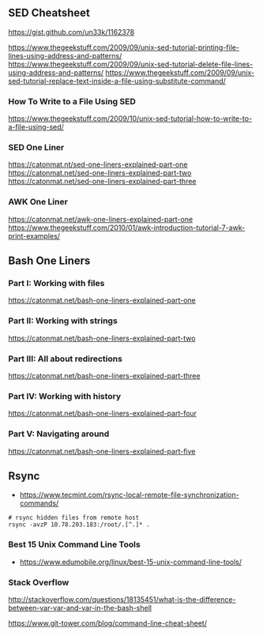 
## SED Cheatsheet
https://gist.github.com/un33k/1162378

https://www.thegeekstuff.com/2009/09/unix-sed-tutorial-printing-file-lines-using-address-and-patterns/
https://www.thegeekstuff.com/2009/09/unix-sed-tutorial-delete-file-lines-using-address-and-patterns/
https://www.thegeekstuff.com/2009/09/unix-sed-tutorial-replace-text-inside-a-file-using-substitute-command/

### How To Write to a File Using SED
https://www.thegeekstuff.com/2009/10/unix-sed-tutorial-how-to-write-to-a-file-using-sed/

### SED One Liner
https://catonmat.nt/sed-one-liners-explained-part-one
https://catonmat.net/sed-one-liners-explained-part-two
https://catonmat.net/sed-one-liners-explained-part-three

### AWK One Liner
https://catonmat.net/awk-one-liners-explained-part-one
https://www.thegeekstuff.com/2010/01/awk-introduction-tutorial-7-awk-print-examples/

## Bash One Liners

### Part I: Working with files
https://catonmat.net/bash-one-liners-explained-part-one
### Part II: Working with strings
https://catonmat.net/bash-one-liners-explained-part-two
### Part III: All about redirections
https://catonmat.net/bash-one-liners-explained-part-three
### Part IV: Working with history
https://catonmat.net/bash-one-liners-explained-part-four
### Part V: Navigating around
https://catonmat.net/bash-one-liners-explained-part-five

## Rsync
* https://www.tecmint.com/rsync-local-remote-file-synchronization-commands/
```
# rsync hidden files from remote host
rsync -avzP 10.78.203.183:/root/.[^.]* .
```

### Best 15 Unix Command Line Tools
* https://www.edumobile.org/linux/best-15-unix-command-line-tools/

### Stack Overflow
http://stackoverflow.com/questions/18135451/what-is-the-difference-between-var-var-and-var-in-the-bash-shell

https://www.git-tower.com/blog/command-line-cheat-sheet/
